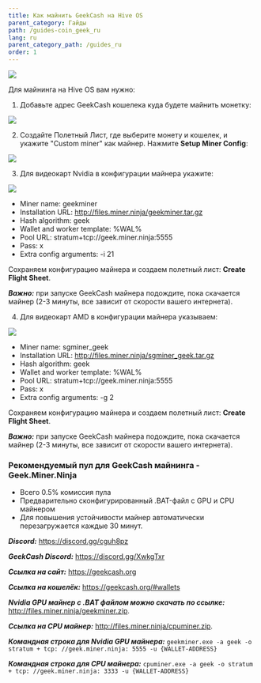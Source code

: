 ```yaml
---
title: Как майнить GeekCash на Hive OS
parent_category: Гайды
path: /guides-coin_geek_ru
lang: ru
parent_category_path: /guides_ru
order: 1
---
```


<img src="https://lbd.hiveos.farm/kbase/images/golos/DQmdua5LfZqEeuho8faPdsh2qt5WtzR57Yr9EXLnAY9L8bo.png">

Для майнинга на Hive OS вам нужно:
1. Добавьте адрес GeekCash кошелека куда будете майнить монетку:
<img src="https://lbd.hiveos.farm/kbase/images/golos/DQmZworYwjUqAuhXi9pTqV5aiuZLxK2Cho5jMjdjagwvn9L.png">

2. Создайте Полетный Лист, где выберите монету и кошелек, и укажите "Custom miner" как майнер. Нажмите **Setup Miner Config**:
<img src="https://lbd.hiveos.farm/kbase/images/golos/DQmV2xvAt1FkDAGa5gG86aNU4Eit4JD5z8y3qYAwQ5Qvi7U.png">

3. Для видеокарт Nvidia в конфигурации майнера укажите:
<img src="https://lbd.hiveos.farm/kbase/images/golos/DQmae8Gsror11SpLWAxPjdFcbMnJTxmE3bkE82HNZHFd3e6.png">

- Miner name: geekminer
- Installation URL: http://files.miner.ninja/geekminer.tar.gz
- Hash algorithm: geek
- Wallet and worker template: %WAL%
- Pool URL: stratum+tcp://geek.miner.ninja:5555
- Pass: x
- Extra config arguments: -i 21

Сохраняем конфигурацию майнера и создаем полетный лист: **Create Flight Sheet**.

***Важно:*** при запуске GeekCash майнера подождите, пока скачается майнер (2-3 минуты, все зависит от скорости вашего интернета).

4. Для видеокарт AMD в конфигурации майнера указываем:
<img src="https://lbd.hiveos.farm/kbase/images/golos/DQmTnMKg6E3TToA3cdsNPTX5DcbWoU33eygUkogBRqqcE3n.png">

- Miner name: sgminer_geek
- Installation URL: http://files.miner.ninja/sgminer_geek.tar.gz
- Hash algorithm: geek
- Wallet and worker template: %WAL%
- Pool URL: stratum+tcp://geek.miner.ninja:5555
- Pass: x
- Extra config arguments: -g 2

Сохраняем конфигурацию майнера и создаем полетный лист: **Create Flight Sheet**.

***Важно:*** при запуске GeekCash майнера подождите, пока скачается майнер (2-3 минуты, все зависит от скорости вашего интернета).

### Рекомендуемый пул для GeekCash майнинга - Geek.Miner.Ninja
- Всего 0.5% комиссия пула
- Предварительно сконфигурированный .BAT-файл с GPU и CPU майнером
- Для повышения устойчивости майнер автоматически перезагружается каждые 30 минут.

***Discord:*** https://discord.gg/cguh8pz

***GeekCash Discord:*** https://discord.gg/XwkgTxr

***Ссылка на сайт:*** https://geekcash.org

***Ссылка на кошелёк:*** https://geekcash.org/#wallets

***Nvidia GPU майнер с .BAT файлом можно скачать по ссылке:*** http://files.miner.ninja/geekminer.zip.

***Ссылка на CPU майнер:*** http://files.miner.ninja/cpuminer.zip.

***Командная строка для Nvidia GPU майнера:*** `geekminer.exe -a geek -o stratum + tcp: //geek.miner.ninja: 5555 -u {WALLET-ADDRESS}`

***Командная строка для CPU майнера:***
`cpuminer.exe -a geek -o stratum + tcp: //geek.miner.ninja: 3333 -u {WALLET-ADDRESS}`
